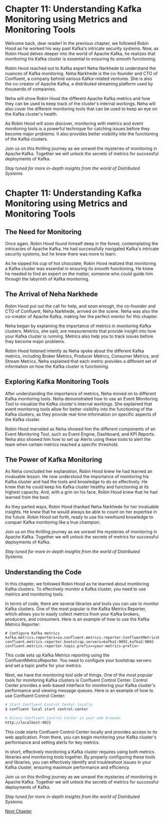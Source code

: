 # Chapter 11: Understanding Kafka Monitoring using Metrics and Monitoring Tools

Welcome back, dear reader! In the previous chapter, we followed Robin Hood as he worked his way past Kafka's intricate security systems. Now, as Robin Hood delves deeper into the world of Apache Kafka, he realizes that monitoring his Kafka cluster is essential to ensuring its smooth functioning.

Robin Hood reached out to Kafka expert Neha Narkhede to understand the nuances of Kafka monitoring. Neha Narkhede is the co-founder and CTO of Confluent, a company behind various Kafka-related ventures. She is also the co-creator of Apache Kafka, a distributed streaming platform used by thousands of companies.

Neha will show Robin Hood the different Apache Kafka metrics and how they can be used to keep track of the cluster's internal workings. Neha will also cover the different monitoring tools that can be used to keep an eye on the Kafka cluster's health.

As Robin Hood will soon discover, monitoring with metrics and event monitoring tools is a powerful technique for catching issues before they become major problems. It also provides better visibility into the functioning of the Kafka clusters.

Join us on this thrilling journey as we unravel the mysteries of monitoring in Apache Kafka. Together we will unlock the secrets of metrics for successful deployments of Kafka.

*Stay tuned for more in-depth insights from the world of Distributed Systems.*
# Chapter 11: Understanding Kafka Monitoring using Metrics and Monitoring Tools

## The Need for Monitoring

Once again, Robin Hood found himself deep in the forest, contemplating the intricacies of Apache Kafka. He had successfully navigated Kafka's intricate security systems, but he knew there was more to learn.

As he sipped his cup of hot chocolate, Robin Hood realized that monitoring a Kafka cluster was essential in ensuring its smooth functioning. He knew he needed to find an expert on the matter, someone who could guide him through the labyrinth of Kafka monitoring.

## The Arrival of Neha Narkhede

Robin Hood put out the call for help, and soon enough, the co-founder and CTO of Confluent, Neha Narkhede, arrived on the scene. Neha was also the co-creator of Apache Kafka, making her the perfect mentor for this chapter.

Neha began by explaining the importance of metrics in monitoring Kafka clusters. Metrics, she said, are measurements that provide insight into how your Kafka cluster is running. Metrics also help you to track issues before they become major problems.

Robin Hood listened intently as Neha spoke about the different Kafka metrics, including Broker Metrics, Producer Metrics, Consumer Metrics, and Stream Metrics. Neha explained that each metric provides a different set of information on how the Kafka cluster is functioning.

## Exploring Kafka Monitoring Tools

After understanding the importance of metrics, Neha moved on to different Kafka monitoring tools. Neha demonstrated how to use an Event Monitoring Tool to visualize the Kafka cluster's internal workings. She explained that event monitoring tools allow for better visibility into the functioning of the Kafka clusters, as they provide real-time information on specific aspects of the Kafka cluster.

Robin Hood marveled as Neha showed him the different components of an Event Monitoring Tool, such as Event Engine, Dashboard, and KPI Reports. Neha also showed him how to set up Alerts using these tools to alert the team when certain metrics reached a specific threshold.

## The Power of Kafka Monitoring

As Neha concluded her explanation, Robin Hood knew he had learned an invaluable lesson. He now understood the importance of monitoring his Kafka cluster and had the tools and knowledge to do so effectively. He knew that he could keep his Kafka cluster healthy and functioning at its highest capacity. And, with a grin on his face, Robin Hood knew that he had learned from the best.

As they parted ways, Robin Hood thanked Neha Narkhede for her invaluable insights. He knew that he would always be able to count on her expertise in the future. Robin Hood set forth, ready to use his newfound knowledge to conquer Kafka monitoring like a true champion.

Join us on this thrilling journey as we unravel the mysteries of monitoring in Apache Kafka. Together we will unlock the secrets of metrics for successful deployments of Kafka.

*Stay tuned for more in-depth insights from the world of Distributed Systems.*
## Understanding the Code

In this chapter, we followed Robin Hood as he learned about monitoring Kafka clusters. To effectively monitor a Kafka cluster, you need to use metrics and monitoring tools.

In terms of code, there are several libraries and tools you can use to monitor Kafka clusters. One of the most popular is the Kafka Metrics Reporter, which allows you to easily collect metrics from your Kafka brokers, producers, and consumers. Here is an example of how to use the Kafka Metrics Reporter:

```properties
# Configure Kafka metrics
kafka.metrics.reporters=io.confluent.metrics.reporter.ConfluentMetricsReporter
confluent.metrics.reporter.bootstrap.servers=kafka1:9092,kafka2:9092
confluent.metrics.reporter.topic.prefix=<your-metrics-prefix>
```

This code sets up Kafka Metrics reporting using the ConfluentMetricsReporter. You need to configure your bootstrap servers and set a topic prefix for your metrics.

Next, we have the monitoring tool side of things. One of the most popular tools for monitoring Kafka clusters is Confluent Control Center. Control Center provides a web-based interface for monitoring your Kafka cluster's performance and viewing message queues. Here is an example of how to use Confluent Control Center:

```bash
# Start Confluent Control Center locally
$ confluent local start control-center

# Access Confluent Control Center in your web browser
http://localhost:9021
```

This code starts Confluent Control Center locally and provides access to its web application. From there, you can begin monitoring your Kafka cluster's performance and setting alerts for key metrics.

In short, effectively monitoring a Kafka cluster requires using both metrics libraries and monitoring tools together. By properly configuring these tools and libraries, you can effectively identify and troubleshoot issues in your Kafka cluster, ensuring maximum performance and efficiency.

Join us on this thrilling journey as we unravel the mysteries of monitoring in Apache Kafka. Together we will unlock the secrets of metrics for successful deployments of Kafka.

*Stay tuned for more in-depth insights from the world of Distributed Systems.*


[Next Chapter](12_Chapter12.md)